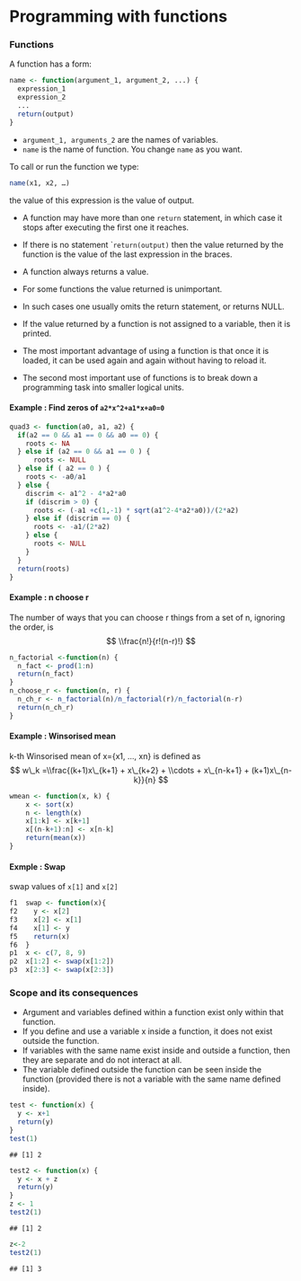 Programming with functions
================

### Functions

A function has a form:

``` r
name <- function(argument_1, argument_2, ...) {
  expression_1
  expression_2
  ...
  return(output)
}
```

-   `argument_1, arguments_2` are the names of variables.
-   `name` is the name of function. You change `name` as you want.

To call or run the function we type:

``` r
name(x1, x2, …)
```

the value of this expression is the value of output.

-   A function may have more than one `return` statement, in which case it stops after executing the first one it reaches.
-   If there is no statement \``return(output)` then the value returned by the function is the value of the last expression in the braces.

-   A function always returns a value.
-   For some functions the value returned is unimportant.
-   In such cases one usually omits the return statement, or returns NULL.
-   If the value returned by a function is not assigned to a variable, then it is printed.

-   The most important advantage of using a function is that once it is loaded, it can be used again and again without having to reload it.

-   The second most important use of functions is to break down a programming task into smaller logical units.

#### Example : Find zeros of `a2*x^2+a1*x+a0=0`

``` r
quad3 <- function(a0, a1, a2) {
  if(a2 == 0 && a1 == 0 && a0 == 0) {
    roots <- NA 
  } else if (a2 == 0 && a1 == 0 ) {
      roots <- NULL
  } else if ( a2 == 0 ) {
    roots <- -a0/a1
  } else {
    discrim <- a1^2 - 4*a2*a0
    if (discrim > 0) {
      roots <- (-a1 +c(1,-1) * sqrt(a1^2-4*a2*a0))/(2*a2)
    } else if (discrim == 0) {
      roots <- -a1/(2*a2)
    } else {
      roots <- NULL
    }
  }
  return(roots)
}
```

#### Example : n choose r

The number of ways that you can choose r things from a set of n, ignoring the order, is
$$ \\frac{n!}{r!(n-r)!}  $$

``` r
n_factorial <-function(n) {
  n_fact <- prod(1:n)
  return(n_fact)
}
n_choose_r <- function(n, r) {
  n_ch_r <- n_factorial(n)/n_factorial(r)/n_factorial(n-r)
  return(n_ch_r)
}
```

#### Example : Winsorised mean

k-th Winsorised mean of x={x1, …, xn} is defined as
$$ w\_k =\\frac{(k+1)x\_{k+1} + x\_{k+2} + \\cdots + x\_{n-k+1} + (k+1)x\_{n-k}}{n} $$

``` r
wmean <- function(x, k) {
    x <- sort(x)
    n <- length(x)
    x[1:k] <- x[k+1]
    x[(n-k+1):n] <- x[n-k]
    return(mean(x))
}
```

#### Exmple : Swap

swap values of `x[1]` and `x[2]`

``` r
f1  swap <- function(x){
f2    y <- x[2]
f3    x[2] <- x[1]
f4    x[1] <- y
f5    return(x)
f6  }
p1  x <- c(7, 8, 9)
p2  x[1:2] <- swap(x[1:2])
p3  x[2:3] <- swap(x[2:3])
```

### Scope and its consequences

-   Argument and variables defined within a function exist only within that function.
-   If you define and use a variable x inside a function, it does not exist outside the function.
-   If variables with the same name exist inside and outside a function, then they are separate and do not interact at all.
-   The variable defined outside the function can be seen inside the function (provided there is not a variable with the same name defined inside).

``` r
test <- function(x) {
  y <- x+1
  return(y)
}
test(1)
```

    ## [1] 2

``` r
test2 <- function(x) {
  y <- x + z
  return(y)
}
z <- 1
test2(1)
```

    ## [1] 2

``` r
z<-2
test2(1)
```

    ## [1] 3
